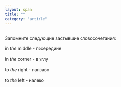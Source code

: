 ```yaml
---
layout: span
title: ""
category: "article"
---
```

<section class='rules'><span><br>Запомните следующие застывшие словосочетания:<br><br>in <i>the</i> middle - посередине <br><br>in <i>the</i>  corner - в углу<br><br>to <i>the</i>  right - направо<br><br>to <i>the</i>  left - налево<br></span></section>